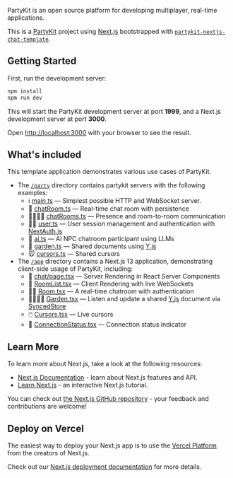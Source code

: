 PartyKit is an open source platform for developing multiplayer, real-time applications.

This is a [PartyKit](https://partykit.io) project using [Next.js](https://nextjs.org/) bootstrapped with [`partykit-nextjs-chat-template`](https://github.com/partykit/partykit-nextjs-chat-template).

## Getting Started

First, run the development server:

```bash
npm install
npm run dev
```

This will start the PartyKit development server at port **1999**, and a Next.js development server at port **3000**.

Open [http://localhost:3000](http://localhost:3000) with your browser to see the result.
## What's included

This template application demonstrates various use cases of PartyKit.

- The [`/party`](party/) directory contains partykit servers with the following examples:
    - ℹ️ [main.ts](party/main.ts) — Simplest possible HTTP and WebSocket server.
    - 💬 [chatRoom.ts](party/chatRoom.ts) — Real-time chat room with persistence 
    - 👩‍👩‍👦‍👦 [chatRooms.ts](party/chatRooms.ts) — Presence and room-to-room communication 
    - 🙋‍♀️ [user.ts](party/user.ts) — User session management and authentication with [NextAuth.js](https://next-auth.js.org/) 
    - 🤖 [ai.ts](party/ai.ts) — AI NPC chatroom participant using LLMs 
    - 🏡 [garden.ts](party/garden.ts) — Shared documents using [Y.js](https://yjs.dev) 
    - 🐭 [cursors.ts](party/cursors.ts) — Shared cursors
- The [`/app`](app/) directory contains a Next.js 13 application, demonstrating client-side usage of PartyKit, including:
    - 📡 [chat/page.tsx](app/chat/page.tsx) — Server Rendering in React Server Components
    - 📱 [RoomList.tsx](app/chat/RoomList.tsx) — Client Rendering with live WebSockets
    - 👮‍♀️ [Room.tsx](app/chat/[roomId]/Room.tsx) — A real-time chatroom with authentication
    - 👨‍👩‍👧‍👦 [Garden.tsx](app/garden/Garden.tsx) — Listen and update a shared [Y.js](https://yjs.dev) document via [SyncedStore](https://syncedstore.org/docs/react)
    - 🖱️ [Cursors.tsx](app/(home)/Cursors.tsx) — Live cursors
    - 🚥 [ConnectionStatus.tsx](app/components/ConnectionStatus.tsx) — Connection status indicator


## Learn More

To learn more about Next.js, take a look at the following resources:

- [Next.js Documentation](https://nextjs.org/docs) - learn about Next.js features and API.
- [Learn Next.js](https://nextjs.org/learn) - an interactive Next.js tutorial.

You can check out [the Next.js GitHub repository](https://github.com/vercel/next.js/) - your feedback and contributions are welcome!

## Deploy on Vercel

The easiest way to deploy your Next.js app is to use the [Vercel Platform](https://vercel.com/new?utm_medium=default-template&filter=next.js&utm_source=create-next-app&utm_campaign=create-next-app-readme) from the creators of Next.js.

Check out our [Next.js deployment documentation](https://nextjs.org/docs/deployment) for more details.
